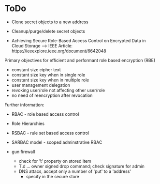 ToDo
====

- Clone secret objects to a new address
- Cleanup/purge/delete secret objects

- Achieving Secure Role-Based Access Control on Encrypted Data in Cloud Storage
    --> IEEE Article: https://ieeexplore.ieee.org/document/6642048

Primary objectives for efficient and performant role based encryption (RBE)
- constant size cipher text
- constant size key when in single role
- constant size key when in multiple role
- user management delegation
- revoking user/role not affecting other user/role
- no need of reencryption after revocation

Further information:        
- RBAC - role based access control
- Role Hierarchies
- RSBAC - rule set based access control
- SARBAC model - scoped adminstrative RBAC

- gun firewall
    - check for 't͛' property on stored item
    - T.d  ... owner signed drop command; check signature for admin
    - DNS attacs, accept only a number of 'put' to a 'address'
        - specify in the secure store
